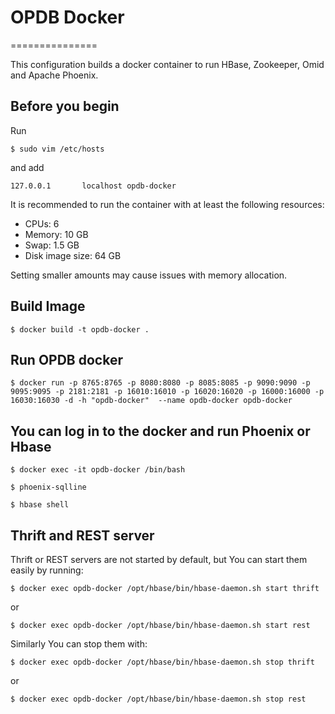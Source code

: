 # OPDB Docker
===============

This configuration builds a docker container to run HBase,
Zookeeper, Omid and Apache Phoenix.


Before you begin
-----------
Run

    $ sudo vim /etc/hosts
    
and add
    
    127.0.0.1       localhost opdb-docker


It is recommended to run the container with at least the following resources:
* CPUs: 6
* Memory: 10 GB
* Swap: 1.5 GB
* Disk image size: 64 GB

Setting smaller amounts may cause issues with memory allocation.

Build Image
-----------

    $ docker build -t opdb-docker .


Run OPDB docker
---------

    $ docker run -p 8765:8765 -p 8080:8080 -p 8085:8085 -p 9090:9090 -p 9095:9095 -p 2181:2181 -p 16010:16010 -p 16020:16020 -p 16000:16000 -p 16030:16030 -d -h "opdb-docker"  --name opdb-docker opdb-docker

You can log in to the docker and run Phoenix or Hbase
---------

    $ docker exec -it opdb-docker /bin/bash

    $ phoenix-sqlline

    $ hbase shell


Thrift and REST server
---------

Thrift or REST servers are not started by default, but You can start them easily by running:

    $ docker exec opdb-docker /opt/hbase/bin/hbase-daemon.sh start thrift

or

    $ docker exec opdb-docker /opt/hbase/bin/hbase-daemon.sh start rest

Similarly You can stop them with:

    $ docker exec opdb-docker /opt/hbase/bin/hbase-daemon.sh stop thrift

or

    $ docker exec opdb-docker /opt/hbase/bin/hbase-daemon.sh stop rest

